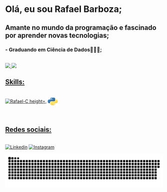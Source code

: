 # Olá, eu sou Rafael Barboza;
## Amante no mundo da programação e fascinado por aprender novas tecnologias;
### - Graduando em Ciência de Dados👨🏽‍💻;
<br>

<div>
  <a href="https://github.com/RBzada">
  <img height="180em" src="https://github-readme-stats.vercel.app/api?username=RBzada&show_icons=true&theme=chartreuse-dark&include_all_commits=true&count_private=true&locale=pt-br&border_radius/">
  <img height="180em" src="https://github-readme-stats.vercel.app/api/top-langs/?username=RBzada&layout=compact&langs_count=7&theme=chartreuse-dark&locale=pt-br&border_radius/">
</div>
  
## Skills:

<div style="display: inline_block"><br>
  <img align="center" alt="Rafael-C height="30" width="40" src="https://img.shields.io/badge/C-00599C?style=for-the-badge&logo=c&logoColor=white">
  <img align="center"alt="Rafael-Python" height="30" width="40" src="https://raw.githubusercontent.com/devicons/devicon/master/icons/python/python-original.svg">
 </div><br/><br/>

## Redes sociais:
\
[![Linkedin](https://img.shields.io/badge/LinkedIn-0077B5?style=for-the-badge&logo=linkedin&logoColor=white)](https://www.linkedin.com/in/rafael-almeida-864876238/)
[![Instagram](https://img.shields.io/badge/Instagram-E4405F?style=for-the-badge&logo=instagram&logoColor=white)](https://www.instagram.com/rafa_barbozz/)

![Snake animation](https://github.com/ismael-ds/ismael-ds/blob/output/github-contribution-grid-snake.svg)
